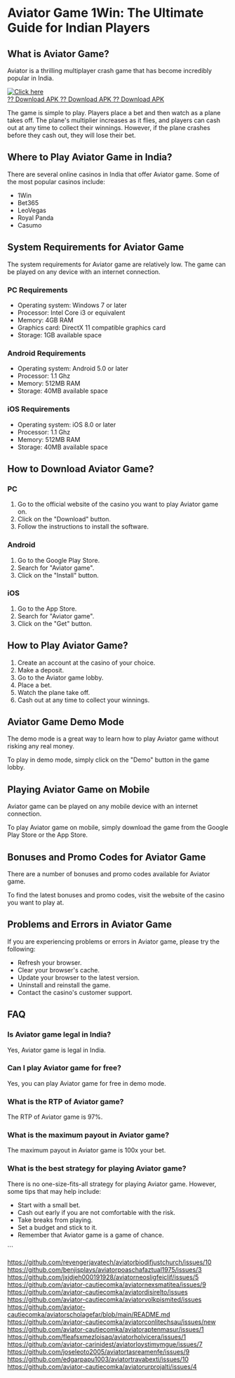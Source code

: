 # Aviator Game 1Win: The Ultimate Guide for Indian Players

## What is Aviator Game?

Aviator is a thrilling multiplayer crash game that has become incredibly
popular in India.

[![Click
here](https://readscoops.com/wp-content/uploads/2023/03/Readscoop-aviator-1-1.jpg)](https://traff.sbs/deff)\
[?? Download APK ?? Download APK ?? Download
APK](https://traff.sbs/deff)

The game is simple to play. Players place a bet and then watch as a
plane takes off. The plane\'s multiplier increases as it flies, and
players can cash out at any time to collect their winnings. However, if
the plane crashes before they cash out, they will lose their bet.

## Where to Play Aviator Game in India?

There are several online casinos in India that offer Aviator game. Some
of the most popular casinos include:

-   1Win
-   Bet365
-   LeoVegas
-   Royal Panda
-   Casumo

## System Requirements for Aviator Game

The system requirements for Aviator game are relatively low. The game
can be played on any device with an internet connection.

### PC Requirements

-   Operating system: Windows 7 or later
-   Processor: Intel Core i3 or equivalent
-   Memory: 4GB RAM
-   Graphics card: DirectX 11 compatible graphics card
-   Storage: 1GB available space

### Android Requirements

-   Operating system: Android 5.0 or later
-   Processor: 1.1 Ghz
-   Memory: 512MB RAM
-   Storage: 40MB available space

### iOS Requirements

-   Operating system: iOS 8.0 or later
-   Processor: 1.1 Ghz
-   Memory: 512MB RAM
-   Storage: 40MB available space

## How to Download Aviator Game?

### PC

1.  Go to the official website of the casino you want to play Aviator
    game on.
2.  Click on the "Download" button.
3.  Follow the instructions to install the software.

### Android

1.  Go to the Google Play Store.
2.  Search for "Aviator game".
3.  Click on the "Install" button.

### iOS

1.  Go to the App Store.
2.  Search for "Aviator game".
3.  Click on the "Get" button.

## How to Play Aviator Game?

1.  Create an account at the casino of your choice.
2.  Make a deposit.
3.  Go to the Aviator game lobby.
4.  Place a bet.
5.  Watch the plane take off.
6.  Cash out at any time to collect your winnings.

## Aviator Game Demo Mode

The demo mode is a great way to learn how to play Aviator game without
risking any real money.

To play in demo mode, simply click on the "Demo" button in the
game lobby.

## Playing Aviator Game on Mobile

Aviator game can be played on any mobile device with an internet
connection.

To play Aviator game on mobile, simply download the game from the Google
Play Store or the App Store.

## Bonuses and Promo Codes for Aviator Game

There are a number of bonuses and promo codes available for Aviator
game.

To find the latest bonuses and promo codes, visit the website of the
casino you want to play at.

## Problems and Errors in Aviator Game

If you are experiencing problems or errors in Aviator game, please try
the following:

-   Refresh your browser.
-   Clear your browser\'s cache.
-   Update your browser to the latest version.
-   Uninstall and reinstall the game.
-   Contact the casino\'s customer support.

## FAQ

### Is Aviator game legal in India?

Yes, Aviator game is legal in India.

### Can I play Aviator game for free?

Yes, you can play Aviator game for free in demo mode.

### What is the RTP of Aviator game?

The RTP of Aviator game is 97%.

### What is the maximum payout in Aviator game?

The maximum payout in Aviator game is 100x your bet.

### What is the best strategy for playing Aviator game?

There is no one-size-fits-all strategy for playing Aviator game.
However, some tips that may help include:

-   Start with a small bet.
-   Cash out early if you are not comfortable with the risk.
-   Take breaks from playing.
-   Set a budget and stick to it.
-   Remember that Aviator game is a game of chance.

\`\`\`

https://github.com/revengerjavatech/aviatorbiodifjustchurch/issues/10
https://github.com/benjisplays/aviatorpoaschafaztual1975/issues/3
https://github.com/jxjdjeh000191928/aviatorneosligfeiclif/issues/5
https://github.com/aviator-cautiecomka/aviatornexsmatitea/issues/9
https://github.com/aviator-cautiecomka/aviatordisirelto/issues
https://github.com/aviator-cautiecomka/aviatorvolkpismited/issues
https://github.com/aviator-cautiecomka/aviatorscholagefar/blob/main/README.md
https://github.com/aviator-cautiecomka/aviatorconlitechsau/issues/new
https://github.com/aviator-cautiecomka/aviatoraptenmasur/issues/1
https://github.com/fleafsxmezloisaq/aviatorholvicera/issues/1
https://github.com/aviator-carinidest/aviatorloystimymgue/issues/7
https://github.com/joseleoto2005/aviatortasreamenfe/issues/9
https://github.com/edgarpapu1003/aviatortravabexti/issues/10
https://github.com/aviator-cautiecomka/aviatorurprojalti/issues/4
